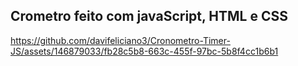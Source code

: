 ## Crometro feito com javaScript, HTML e CSS



https://github.com/davifeliciano3/Cronometro-Timer-JS/assets/146879033/fb28c5b8-663c-455f-97bc-5b8f4cc1b6b1

